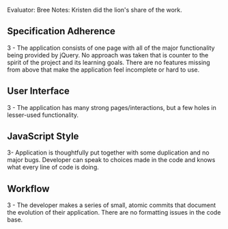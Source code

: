 Evaluator: Bree
Notes: Kristen did the lion's share of the work.

## Specification Adherence
3 - The application consists of one page with all of the major functionality being provided by jQuery. No approach was taken that is counter to the spirit of the project and its learning goals. There are no features missing from above that make the application feel incomplete or hard to use.

## User Interface
3 - The application has many strong pages/interactions, but a few holes in lesser-used functionality.

## JavaScript Style
3- Application is thoughtfully put together with some duplication and no major bugs. Developer can speak to choices made in the code and knows what every line of code is doing.

## Workflow
3 - The developer makes a series of small, atomic commits that document the evolution of their application. There are no formatting issues in the code base.
